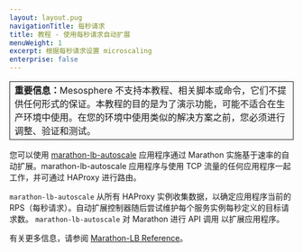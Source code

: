 ```yaml
---
layout: layout.pug
navigationTitle: 每秒请求
title: 教程 - 使用每秒请求自动扩展
menuWeight: 1
excerpt: 根据每秒请求设置 microscaling
enterprise: false
---
```



<table class="table" bgcolor="#FAFAFA"> <tr> <td style="border-left: thin solid; border-top: thin solid; border-bottom: thin solid;border-right: thin solid;"><b>重要信息：</b>Mesosphere 不支持本教程、相关脚本或命令，它们不提供任何形式的保证。本教程的目的是为了演示功能，可能不适合在生产环境中使用。在您的环境中使用类似的解决方案之前，您必须进行调整、验证和测试。</td> </tr> </table>

您可以使用 [marathon-lb-autoscale](https://github.com/mesosphere/marathon-lb-autoscale) 应用程序通过 Marathon 实施基于速率的自动扩展。marathon-lb-autoscale 应用程序与使用 TCP 流量的任何应用程序一起工作，并可通过 HAProxy 进行路由。

`marathon-lb-autoscale` 从所有 HAProxy 实例收集数据，以确定应用程序当前的 RPS（每秒请求）。自动扩展控制器随后尝试维护每个服务实例每秒定义的目标请求数。 `marathon-lb-autoscale` 对 Marathon 进行 API 调用 以扩展应用程序。

有关更多信息，请参阅 [Marathon-LB Reference](/services/marathon-lb/advanced/)。
